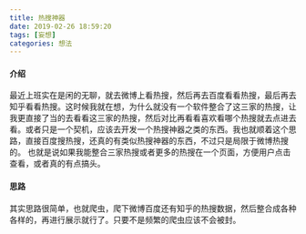 ```yaml
---
title: 热搜神器
date: 2019-02-26 18:59:20
tags: [妄想]
categories: 想法
---
```

#### 介绍
最近上班实在是闲的无聊，就去微博上看热搜，然后再去百度看看热搜，最后再去知乎看看热搜。这时候我就在想，为什么就没有一个软件整合了这三家的热搜，让我更直接了当的去看看这三家的热搜，然后对比再看看喜欢看哪个热搜就去点进去看。或者只是一个契机，应该去开发一个热搜神器之类的东西。我也就顺着这个思路，直接百度搜热搜，还真的有类似热搜神器的东西，不过只是局限于微博热搜的。
也就是说如果我能整合三家热搜或者更多的热搜在一个页面，方便用户点击查看，或者真的有点搞头。

#### 思路
其实思路很简单，也就爬虫，爬下微博百度还有知乎的热搜数据，然后整合成各种各样的，再进行展示就行了。只要不是频繁的爬虫应该不会被封。